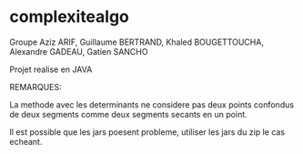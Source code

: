 # complexitealgo

Groupe Aziz ARIF, Guillaume BERTRAND, Khaled BOUGETTOUCHA, Alexandre GADEAU, Gatien SANCHO

Projet realise en JAVA

REMARQUES:

La methode avec les determinants ne considere pas deux points confondus de deux segments comme deux segments secants en un point.

Il est possible que les jars poesent probleme, utiliser les jars du zip le cas echeant.